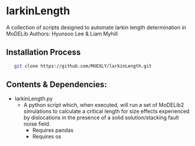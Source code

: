 # larkinLength
A collection of scripts designed to automate larkin length determination in MoDELib
Authors: Hyunsoo Lee & Liam Myhill

## Installation Process ##

```sh
   git clone https://github.com/MUEXLY/larkinLength.git
```

## Contents & Dependencies:
* larkinLength.py
  * A python script which, when executed, will run a set of MoDELib2 simulations to calculate a critical length for size effects experienced by dislocations in the presence of a solid solution/stacking fault noise field.
    * Requires pandas
    * Requires os 

